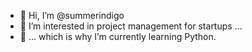- 👋 Hi, I’m @summerindigo
- 👀 I’m interested in project management for startups ...
- 🌱 ... which is why I’m currently learning Python.


<!---
summerindigo/summerindigo is a ✨ special ✨ repository because its `README.md` (this file) appears on your GitHub profile.
You can click the Preview link to take a look at your changes.
--->
